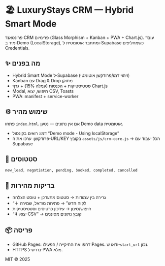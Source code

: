 # 🏖️ LuxuryStays CRM — Hybrid Smart Mode

פרונטאנד CRM פרימיום (Glass Morphism + Kanban + PWA + Chart.js). עובד מיד ב‑Demo (LocalStorage), ומתחבר אוטומטית ל‑Supabase כשמחליפים Credentials.

## ✨ מה בפנים
- Hybrid Smart Mode ל‑Supabase (זיהוי דמו/פרודקשן אוטומטי)
- Kanban עם Drag & Drop מתוקן
- סטטיסטיקות + הכנסות (עמלה 15%) + גרף Chart.js
- Modal, חיפוש, יצוא CSV, Toasts
- PWA: manifest + service-worker

## ⚙️ שימוש מהיר
פתחו `index.html`. אם אין נתונים — נטען Demo data אוטומטית.
- דמו: רואים בקונסול “Demo mode - Using localStorage”
- פרודקשן: ערכו את ה‑URL/KEY בקובץ `assets/js/crm-core.js` → הכל יעבוד עם Supabase

## 🧠 סטטוסים
`new_lead, negotiation, pending, booked, completed, cancelled`

## 🧪 בדיקות מהירות
- גרירה בין עמודות → סטטוס מתעדכן + טוסט הצלחה
- “＋ לקוח חדש” → פתיחת מודאל, שמירה
- חיפוש/סינון → עידכון כרטיסים וסטטיסטיקות
- “⬇ יצוא CSV” → קובץ נתונים מסוננים

## 📦 פריסה
- GitHub Pages: דחפו את התיקייה / הפעילו Pages. ודאו ש‑`start_url` נכון.
- HTTPS נדרש ל‑PWA מלא.

MIT © 2025
